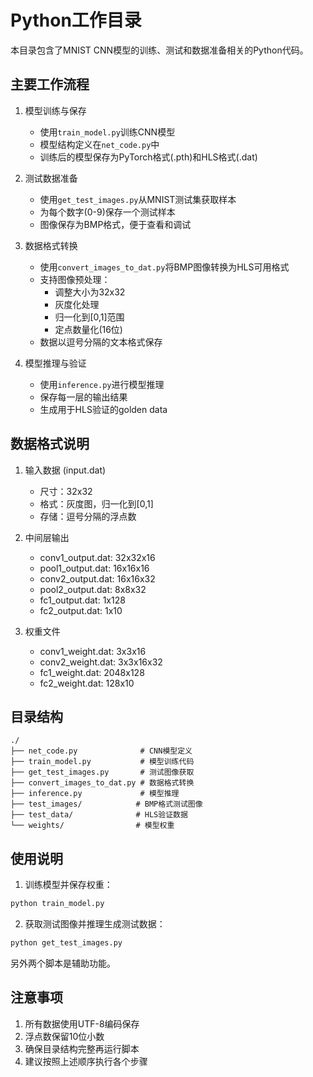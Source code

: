 # Python工作目录

本目录包含了MNIST CNN模型的训练、测试和数据准备相关的Python代码。

## 主要工作流程

1. 模型训练与保存
   - 使用`train_model.py`训练CNN模型
   - 模型结构定义在`net_code.py`中
   - 训练后的模型保存为PyTorch格式(.pth)和HLS格式(.dat)

2. 测试数据准备
   - 使用`get_test_images.py`从MNIST测试集获取样本
   - 为每个数字(0-9)保存一个测试样本
   - 图像保存为BMP格式，便于查看和调试

3. 数据格式转换
   - 使用`convert_images_to_dat.py`将BMP图像转换为HLS可用格式
   - 支持图像预处理：
     * 调整大小为32x32
     * 灰度化处理
     * 归一化到[0,1]范围
     * 定点数量化(16位)
   - 数据以逗号分隔的文本格式保存

4. 模型推理与验证
   - 使用`inference.py`进行模型推理
   - 保存每一层的输出结果
   - 生成用于HLS验证的golden data

## 数据格式说明

1. 输入数据 (input.dat)
   - 尺寸：32x32
   - 格式：灰度图，归一化到[0,1]
   - 存储：逗号分隔的浮点数

2. 中间层输出
   - conv1_output.dat: 32x32x16
   - pool1_output.dat: 16x16x16
   - conv2_output.dat: 16x16x32
   - pool2_output.dat: 8x8x32
   - fc1_output.dat: 1x128
   - fc2_output.dat: 1x10

3. 权重文件
   - conv1_weight.dat: 3x3x16
   - conv2_weight.dat: 3x3x16x32
   - fc1_weight.dat: 2048x128
   - fc2_weight.dat: 128x10

## 目录结构
```
./
├── net_code.py              # CNN模型定义
├── train_model.py           # 模型训练代码
├── get_test_images.py       # 测试图像获取
├── convert_images_to_dat.py # 数据格式转换
├── inference.py             # 模型推理
├── test_images/            # BMP格式测试图像
├── test_data/              # HLS验证数据
└── weights/                # 模型权重
```

## 使用说明

1. 训练模型并保存权重：
```bash
python train_model.py
```

2. 获取测试图像并推理生成测试数据：
```bash
python get_test_images.py
```

另外两个脚本是辅助功能。

## 注意事项

1. 所有数据使用UTF-8编码保存
2. 浮点数保留10位小数
3. 确保目录结构完整再运行脚本
4. 建议按照上述顺序执行各个步骤


